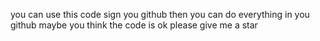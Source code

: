 you can use this code sign you github 
then you can do everything in you github
maybe you think the code is ok 
please give me a star
